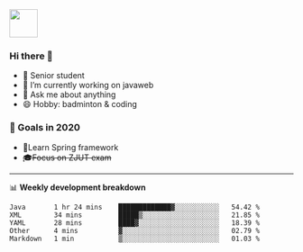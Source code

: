 <img src="https://github.com/egoist/egoist/raw/master/balloon.gif" width="50">

### Hi there 🐏

- 🌱 Senior student
- 🔭 I’m currently working on javaweb
- 💬 Ask me about anything
- 😄 Hobby: badminton & coding

### 🚀 Goals in 2020
+ 🍃Learn Spring framework
+ ~~🎓Focus on ZJUT exam~~
-------

📊 **Weekly development breakdown**
<!--START_SECTION:waka-->
```text
Java       1 hr 24 mins    █████████████▓░░░░░░░░░░░   54.42 % 
XML        34 mins         █████▒░░░░░░░░░░░░░░░░░░░   21.85 % 
YAML       28 mins         ████▓░░░░░░░░░░░░░░░░░░░░   18.39 % 
Other      4 mins          ▓░░░░░░░░░░░░░░░░░░░░░░░░   02.79 % 
Markdown   1 min           ▒░░░░░░░░░░░░░░░░░░░░░░░░   01.03 % 
```
<!--END_SECTION:waka-->
